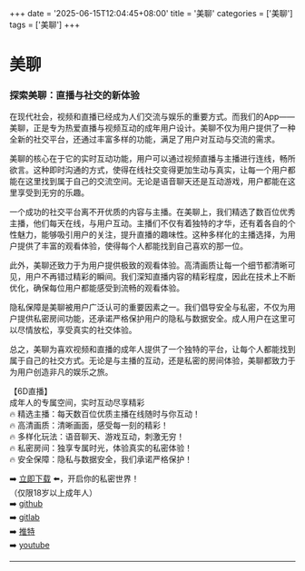 +++
date = '2025-06-15T12:04:45+08:00'
title = '美聊'
categories = ['美聊']
tags = ['美聊']
+++

# 美聊

### 探索美聊：直播与社交的新体验

在现代社会，视频和直播已经成为人们交流与娱乐的重要方式。而我们的App——美聊，正是专为热爱直播与视频互动的成年用户设计。美聊不仅为用户提供了一种全新的社交平台，还通过丰富多样的功能，满足了用户对互动与交流的需求。

美聊的核心在于它的实时互动功能，用户可以通过视频直播与主播进行连线，畅所欲言。这种即时沟通的方式，使得在线社交变得更加生动与真实，让每一个用户都能在这里找到属于自己的交流空间。无论是语音聊天还是互动游戏，用户都能在这里享受到无穷的乐趣。

一个成功的社交平台离不开优质的内容与主播。在美聊上，我们精选了数百位优秀主播，他们每天在线，与用户互动。主播们不仅有着独特的才华，还有着各自的个性魅力，能够吸引用户的关注，提升直播的趣味性。这种多样化的主播选择，为用户提供了丰富的观看体验，使得每个人都能找到自己喜欢的那一位。

此外，美聊还致力于为用户提供极致的观看体验。高清画质让每一个细节都清晰可见，用户不再错过精彩的瞬间。我们深知直播内容的精彩程度，因此在技术上不断优化，确保每位用户都能感受到流畅的观看体验。

隐私保障是美聊被用户广泛认可的重要因素之一。我们倡导安全与私密，不仅为用户提供私密房间功能，还承诺严格保护用户的隐私与数据安全。成人用户在这里可以尽情放松，享受真实的社交体验。

总之，美聊为喜欢视频和直播的成年人提供了一个独特的平台，让每个人都能找到属于自己的社交方式。无论是与主播的互动，还是私密的房间体验，美聊都致力于为用户创造非凡的娱乐之旅。

【6D直播】  
成年人的专属空间，实时互动尽享精彩  
🔥 精选主播：每天数百位优质主播在线随时与你互动！  
🔥 高清画质：清晰画面，感受每一刻的精彩！  
🔥 多样化玩法：语音聊天、游戏互动，刺激无穷！  
🔥 私密房间：独享专属时光，体验真实的私密体验！  
🔥 安全保障：隐私与数据安全，我们承诺严格保护！  

➡️ [立即下载](https://down123.s3.ap-east-1.amazonaws.com/down/down.html?channelCode=blog) ⬅️，开启你的私密世界！  
（仅限18岁以上成年人）  
➡️ [github](https://aldult-live.github.io/)  
➡️ [gitlab](https://seo-09598d.gitlab.io/)  
➡️ [推特](https://x.com/wegame33)  
➡️ [youtube](https://www.youtube.com/@6Dlive)  

---
